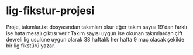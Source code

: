 # lig-fikstur-projesi
Proje, takımlar.txt dosyasından takımları okur eğer takım sayısı 19'dan farklı ise hata mesajı çıktısı verir.Takım sayısı uygun ise okunan takımlardan çift devreli lig usulüne uygun olarak 38 haftalık her hafta 9 maç olacak şekilde bir lig fikstürü yazar.
